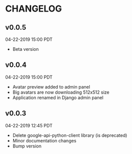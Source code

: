 # CHANGELOG

## v0.0.5
04-22-2019 15:00 PDT

  *  Beta version

## v0.0.4
04-22-2019 15:00 PDT

  *  Avatar preview added to admin panel
  *  Big avatars are now downloading 512x512 size
  *  Application renamed in Django admin panel

## v0.0.3
04-22-2019 12:45 PDT

  *  Delete google-api-python-client library (is deprecated)
  *  Minor documentation changes
  *  Bump version
